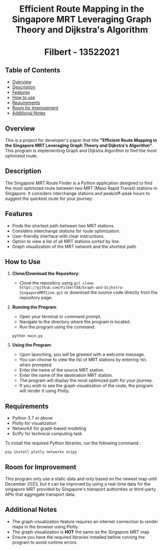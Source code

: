 <h1 align="center"> Efficient Route Mapping in the Singapore MRT Leveraging Graph Theory and Dijkstra's Algorithm</h1>
<h1 align="center"> Filbert - 13522021 </h1>

## Table of Contents
* [Overview](#Overview)
* [Description](#Description)
* [Features](#Features)
* [How to use](#How-to-use)
* [Requirements](#Requirements)
* [Room for Improvement](#Room-for-Improvement)
* [Additional Notes](#Additional-Notes)

## Overview
This is a project for developer's paper that title **"Efficient Route Mapping in the Singapore MRT Leveraging Graph Theory and Dijkstra's Algorithm"**. This program is implementing Graph and Dijkstra Algorithm to find the most optimized route.

## Description
The Singapore MRT Route Finder is a Python application designed to find the most optimized route between two MRT (Mass Rapid Transit) stations in Singapore. It considers interchange stations and peak/off-peak hours to suggest the quickest route for your journey. 

## Features
- Finds the shortest path between two MRT stations.
- Considers interchange stations for route optimization.
- User-friendly interface with clear instructions.
- Option to view a list of all MRT stations sorted by line.
- Graph visualization of the MRT network and the shortest path.

## How to Use
1. **Clone/Download the Repository**: 
   - Clone the repository using `git clone https://github.com/Filbert88/Graph-and-Dijkstra-SingaporeMRTLine.git` or download the source code directly from the repository page.

2. **Running the Program**:
   - Open your terminal or command prompt.
   - Navigate to the directory where the program is located.
   - Run the program using the command: 
    ```
   python main.py
    ```
   
3. **Using the Program**:
   - Upon launching, you will be greeted with a welcome message.
   - You can choose to view the list of MRT stations by entering `YES` when prompted.
   - Enter the name of the source MRT station.
   - Enter the name of the destination MRT station.
   - The program will display the most optimized path for your journey.
   - If you wish to see the graph visualization of the route, the program will render it using Plotly.

## Requirements
- Python 3.7 or above
- Plotly for visualization
- NetworkX for graph-based modeling
- SciPy for technical computing task

To install the required Python libraries, run the following command :
```
pip install plotly networkx scipy
```

## Room for Improvement
This program only use a static data and only based on the newest map until December 2023, but it can be improved by using a real-time data for the singapore MRT provided by Singapore's transport authorities or third-party APIs that aggregate transport data.

## Additional Notes
- The graph visualization feature requires an internet connection to render maps in the browser using Plotly.
- The graph visualization is **NOT** the same as the Singapore MRT map
- Ensure you have the required libraries installed before running the program to avoid runtime errors.